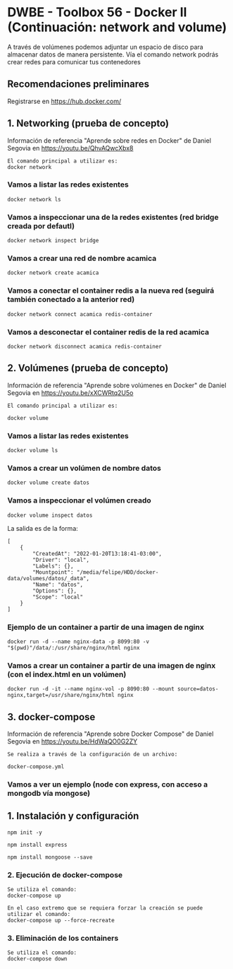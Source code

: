 # DWBE - Toolbox 56 - Docker II (Continuación: network and volume)
A través de volúmenes podemos adjuntar un espacio de disco para almacenar datos de manera persistente. Vía el comando network podrás crear redes para comunicar tus contenedores


## Recomendaciones preliminares
Registrarse en https://hub.docker.com/


## 1. Networking (prueba de concepto)

Información de referencia "Aprende sobre redes en Docker" de Daniel Segovia en https://youtu.be/QhvAQwcXbx8
    
    El comando principal a utilizar es:
    docker network

### Vamos a listar las redes existentes

    docker network ls

### Vamos a inspeccionar una de la redes existentes (red bridge creada por defautl)

    docker network inspect bridge
    
### Vamos a crear una red de nombre acamica

    docker network create acamica

### Vamos a conectar el container redis a la nueva red (seguirá también conectado a la anterior red)

    docker network connect acamica redis-container

### Vamos a desconectar el container redis de la red acamica

    docker network disconnect acamica redis-container

## 2. Volúmenes (prueba de concepto)

Información de referencia "Aprende sobre volúmenes en Docker" de Daniel Segovia en https://youtu.be/xXCWRtq2U5o
    
    El comando principal a utilizar es:

    docker volume

### Vamos a listar las redes existentes  

    docker volume ls

### Vamos a crear un volúmen de nombre datos

    docker volume create datos

###  Vamos a inspeccionar el volúmen creado

    docker volume inspect datos


La salida es de la forma:

    [
        {
            "CreatedAt": "2022-01-20T13:18:41-03:00",
            "Driver": "local",
            "Labels": {},
            "Mountpoint": "/media/felipe/HDD/docker-data/volumes/datos/_data",
            "Name": "datos",
            "Options": {},
            "Scope": "local"
        }
    ]    

### Ejemplo de un container a partir de una imagen de nginx

    docker run -d --name nginx-data -p 8099:80 -v "$(pwd)"/data/:/usr/share/nginx/html nginx


### Vamos a crear un container a partir de una imagen de nginx (con el index.html en un volúmen)

    docker run -d -it --name nginx-vol -p 8090:80 --mount source=datos-nginx,target=/usr/share/nginx/html nginx


## 3. docker-compose

Información de referencia "Aprende sobre Docker Compose" de Daniel Segovia en https://youtu.be/HdWaQO0G2ZY
    
    Se realiza a través de la configuración de un archivo:

    docker-compose.yml

### Vamos a ver un ejemplo (node con express, con acceso a mongodb vía mongose)

## 1. Instalación y configuración

    npm init -y

    npm install express

    npm install mongoose --save

### 2. Ejecución de docker-compose

    Se utiliza el comando:
    docker-compose up

    En el caso extremo que se requiera forzar la creación se puede utilizar el comando:
    docker-compose up --force-recreate


### 3. Eliminación de los containers

    Se utiliza el comando:
    docker-compose down


